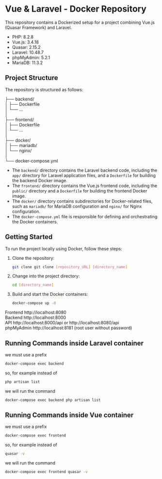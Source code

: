 # Vue & Laravel - Docker Repository

This repository contains a Dockerized setup for a project combining Vue.js (Quasar Framework) and Laravel.

- PHP: 8.2.8
- Vue.js: 3.4.18
- Quasar: 2.15.2
- Laravel: 10.48.7
- phpMyAdmin: 5.2.1
- MariaDB: 11.3.2

## Project Structure

The repository is structured as follows:

├── backend/<br>
│ ├── Dockerfile<br>
│ └── ...<br>
│ <br>
├── frontend/<br>
│ ├── Dockerfile<br>
│ └── ...<br>
│ <br>
├── docker/<br>
│ ├── mariadb/<br>
│ └── nginx/<br>
│ <br>
└── docker-compose.yml<br>


- The `backend/` directory contains the Laravel backend code, including the `app/` directory for Laravel application files, and a `Dockerfile` for building the backend Docker image.
- The `frontend/` directory contains the Vue.js frontend code, including the `public/` directory and a `Dockerfile` for building the frontend Docker image.
- The `docker/` directory contains subdirectories for Docker-related files, such as `mariadb/` for MariaDB configuration and `nginx/` for Nginx configuration.
- The `docker-compose.yml` file is responsible for defining and orchestrating the Docker containers.

## Getting Started

To run the project locally using Docker, follow these steps:

1. Clone the repository:

   ```bash
   git clone git clone [repository_URL] [directory_name]
   ```
2. Change into the project directory:

   ```bash
   cd [directory_name]
   ```
3. Build and start the Docker containers:

   ```bash
   docker-compose up -d
   ```

Frontend http://localhost:8080 <br>
Backend http://localhost:8000 <br>
API http://localhost:8000/api or http://localhost:8080/api<br>
phpMyAdmin http://localhost:8181 (root user without password) <br>

## Running Commands inside Laravel container

we must use a prefix
```bash
docker-compose exec backend
```

so, for example instead of
```bash
php artisan list
```

we will run the command

```bash
docker-compose exec backend php artisan list
```

## Running Commands inside Vue container

we must use a prefix
```bash
docker-compose exec frontend
```

so, for example instead of
```bash
quasar -v
```

we will run the command

```bash
docker-compose exec frontend quasar -v
```